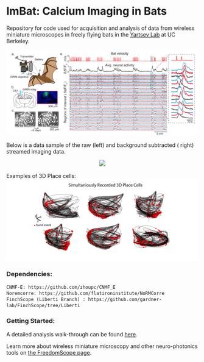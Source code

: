 # ImBat: Calcium Imaging in Bats
Repository for code used for acquisition and analysis of data from wireless miniature microscopes in freely flying bats in the [Yartsev Lab](https://www.michaelyartsev.com) at UC Berkeley.

![ScreenShot](images/Wireless_Bat03.png)

Below is a data sample of the raw (left) and background subtracted ( right) streamed imaging data.

<p align="center" width="100%">
    <img width="50%" src="https://github.com/WALIII/Movies/blob/main/SupplimentalVideo01.gif">
</p>

Examples of 3D Place cells:
![ScreenShot](images/PlaceCells-01.png)



### Dependencies:
    CNMF-E: https://github.com/zhoupc/CNMF_E
    Noremcorre: https://github.com/flatironinstitute/NoRMCorre
    FinchScope (Liberti Branch) : https://github.com/gardner-lab/FinchScope/tree/Liberti

### Getting Started:
A detailed analysis walk-through can be found [here](https://github.com/WALIII/ImBat/wiki).

Learn more about wireless miniature microscopy and other neuro-photonics tools on [the FreedomScope page](https://github.com/WALIII/FreedomScope).
